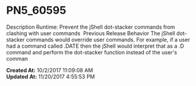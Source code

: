 # PN5_60595

Description Runtime: Prevent the jShell dot-stacker commands from clashing with user commands  Previous Release Behavior The jShell dot-stacker commands would override user commands. For example, if a user had a command called .DATE then the jShell would interpret that as a .D command and perform the dot-stacker function instead of the user's comman  

**Created At:** 10/2/2017 11:09:08 AM  
**Updated At:** 11/20/2017 4:55:53 PM  

